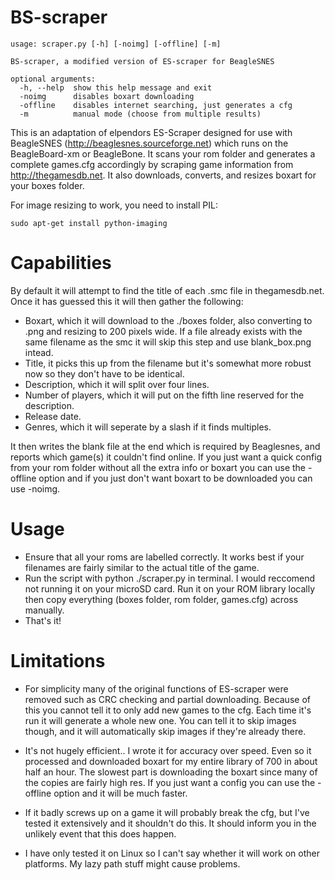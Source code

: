 BS-scraper
=====================
```
usage: scraper.py [-h] [-noimg] [-offline] [-m]

BS-scraper, a modified version of ES-scraper for BeagleSNES

optional arguments:
  -h, --help  show this help message and exit
  -noimg      disables boxart downloading
  -offline    disables internet searching, just generates a cfg
  -m          manual mode (choose from multiple results)
```

This is an adaptation of elpendors ES-Scraper designed for use with BeagleSNES (http://beaglesnes.sourceforge.net) which runs on the BeagleBoard-xm or BeagleBone. It scans your rom folder and generates a complete games.cfg accordingly by scraping game information from http://thegamesdb.net. It also downloads, converts, and resizes boxart for your boxes folder.


For image resizing to work, you need to install PIL:
```
sudo apt-get install python-imaging
```

Capabilities
====================
By default it will attempt to find the title of each .smc file in thegamesdb.net. Once it has guessed this it will then gather the following:

* Boxart, which it will download to the ./boxes folder, also converting to .png and resizing to 200 pixels wide. If a file already exists with the same filename as the smc it will skip this step and use blank_box.png intead.
* Title, it picks this up from the filename but it's somewhat more robust now so they don't have to be identical.
* Description, which it will split over four lines.
* Number of players, which it will put on the fifth line reserved for the description.
* Release date.
* Genres, which it will seperate by a slash if it finds multiples.

It then writes the blank file at the end which is required by Beaglesnes, and reports which game(s) it couldn't find online. If you just want a quick config from your rom folder without all the extra info or boxart you can use the -offline option and if you just don't want boxart to be downloaded you can use -noimg.

Usage
=====================
* Ensure that all your roms are labelled correctly. It works best if your filenames are fairly similar to the actual title of the game.
* Run the script with python ./scraper.py in terminal. I would reccomend not running it on your microSD card. Run it on your ROM library locally then copy everything (boxes folder, rom folder, games.cfg) across manually. 
* That's it!

Limitations
====================

* For simplicity many of the original functions of ES-scraper were removed such as CRC checking and partial downloading. Because of this you cannot tell it to only add new games to the cfg. Each time it's run it will generate a whole new one. You can tell it to skip images though, and it will automatically skip images if they're already there.

* It's not hugely efficient.. I wrote it for accuracy over speed. Even so it processed and downloaded boxart for my entire library of 700 in about half an hour. The slowest part is downloading the boxart since many of the copies are fairly high res. If you just want a config you can use the -offline option and it will be much faster.

* If it badly screws up on a game it will probably break the cfg, but I've tested it extensively and it shouldn't do this. It should inform you in the unlikely event that this does happen.

* I have only tested it on Linux so I can't say whether it will work on other platforms. My lazy path stuff might cause problems.
